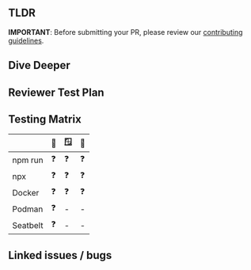 ## TLDR

**IMPORTANT**: Before submitting your PR, please review our [contributing guidelines](https://github.com/google-gemini/gemini-cli/blob/main/CONTRIBUTING.md).

<!-- Add a brief description of what this pull request changes and why and any important things for reviewers to look at -->

## Dive Deeper

<!-- More thoughts, context, links, and in-depth discussion -->

## Reviewer Test Plan

<!-- How did you validate your change? When a person reviews your code, they should be able pull and run your change locally to validate correctness. If relevant, what are some good classes of example prompts and ways they can exercise your changes? -->

## Testing Matrix

<!-- Before submitting please validate your changes on as many of these options as possible -->

|          | 🍏  | 🪟  | 🐧  |
| -------- | --- | --- | --- |
| npm run  | ❓  | ❓  | ❓  |
| npx      | ❓  | ❓  | ❓  |
| Docker   | ❓  | ❓  | ❓  |
| Podman   | ❓  | -   | -   |
| Seatbelt | ❓  | -   | -   |

## Linked issues / bugs

<!--
Link to any related issues or bugs. Look up existing issues, or open and validate the problem: https://github.com/google-gemini/gemini-cli/issues

**If this PR fully resolves the issue, use one of the following keywords to automatically close the issue when this PR is merged:**

- Closes #<issue_number>
- Fixes #<issue_number>
- Resolves #<issue_number>

*Example: `Resolves #123`*

**If this PR is only related to an issue or is a partial fix, simply reference the issue number without a keyword:**

*Example: `This PR makes progress on #456` or `Related to #789`*
-->
